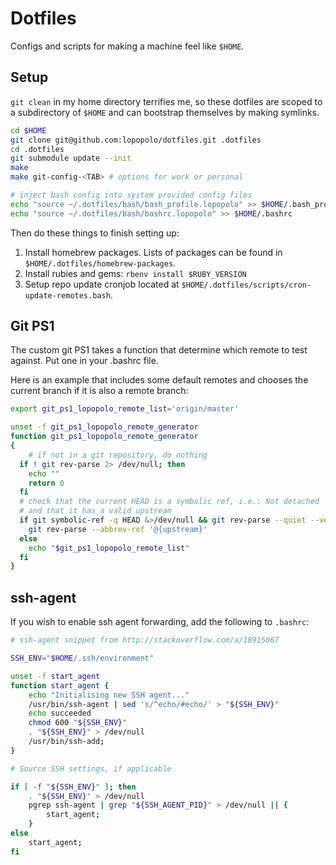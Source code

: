 Dotfiles
========

Configs and scripts for making a machine feel like `$HOME`.

Setup
-----
`git clean` in my home directory terrifies me, so these dotfiles are scoped to a
subdirectory of `$HOME` and can bootstrap themselves by making symlinks.

```bash
cd $HOME
git clone git@github.com:lopopolo/dotfiles.git .dotfiles
cd .dotfiles
git submodule update --init
make
make git-config-<TAB> # options for work or personal

# inject bash config into system provided config files
echo "source ~/.dotfiles/bash/bash_profile.lopopolo" >> $HOME/.bash_profile
echo "source ~/.dotfiles/bash/bashrc.lopopolo" >> $HOME/.bashrc
```

Then do these things to finish setting up:

1. Install homebrew packages. Lists of packages can be found in `$HOME/.dotfiles/homebrew-packages`.
2. Install rubies and gems: `rbenv install $RUBY_VERSION`
3. Setup repo update cronjob located at `$HOME/.dotfiles/scripts/cron-update-remotes.bash`.

Git PS1
-------
The custom git PS1 takes a function that determine which remote to test against.
Put one in your .bashrc file.

Here is an example that includes some default remotes and chooses the current
branch if it is also a remote branch:

```bash
export git_ps1_lopopolo_remote_list='origin/master'

unset -f git_ps1_lopopolo_remote_generator
function git_ps1_lopopolo_remote_generator
{
	# if not in a git repository, do nothing
  if ! git rev-parse 2> /dev/null; then
    echo ""
    return 0
  fi
  # check that the current HEAD is a symbolic ref, i.e.: Not detached
  # and that it has a valid upstream
  if git symbolic-ref -q HEAD &>/dev/null && git rev-parse --quiet --verify '@{upstream}' &>/dev/null; then
    git rev-parse --abbrev-ref '@{upstream}'
  else
    echo "$git_ps1_lopopolo_remote_list"
  fi
}
```

ssh-agent
---------
If you wish to enable ssh agent forwarding, add the following to `.bashrc`:

```bash
# ssh-agent snippet from http://stackoverflow.com/a/18915067

SSH_ENV="$HOME/.ssh/environment"

unset -f start_agent
function start_agent {
    echo "Initialising new SSH agent..."
    /usr/bin/ssh-agent | sed 's/^echo/#echo/' > "${SSH_ENV}"
    echo succeeded
    chmod 600 "${SSH_ENV}"
    . "${SSH_ENV}" > /dev/null
    /usr/bin/ssh-add;
}

# Source SSH settings, if applicable

if [ -f "${SSH_ENV}" ]; then
    . "${SSH_ENV}" > /dev/null
    pgrep ssh-agent | grep "${SSH_AGENT_PID}" > /dev/null || {
        start_agent;
    }
else
    start_agent;
fi
```
